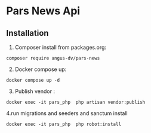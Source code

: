 # Pars News Api

## Installation
1. Composer install from packages.org:
```
composer require angus-dv/pars-news
```
2. Docker compose up:
```angular2html
docker compose up -d
```
3. Publish vendor : 
```
docker exec -it pars_php  php artisan vendor:publish
```
4.run migrations and seeders and sanctum install
```angular2html
docker exec -it pars_php  php robot:install
```

